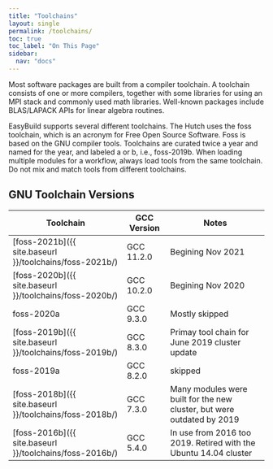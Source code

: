```yaml
---
title: "Toolchains"
layout: single
permalink: /toolchains/
toc: true
toc_label: "On This Page"
sidebar:
  nav: "docs"
---
```


Most software packages are built from a compiler toolchain. A toolchain consists of one or more compilers, 
together with some libraries for using an MPI stack and commonly used math libraries. Well-known packages
include BLAS/LAPACK APIs for linear algebra routines.

EasyBuild supports several different toolchains. The Hutch uses the foss toolchain, which
is an acronym for Free Open Source Software. Foss is based on the GNU compiler tools.
Toolchains are curated twice a year and named for the year, and labeled a or b, i.e., foss-2019b.
When loading multiple modules for a workflow, always load tools from the same toolchain. Do not mix and
match tools from different toolchains.

## GNU Toolchain Versions

| Toolchain | GCC Version | Notes |
| ----------|-------------| ---------|
| [foss-2021b]({{ site.baseurl }}/toolchains/foss-2021b/) | GCC 11.2.0 | Begining Nov 2021 |
| [foss-2020b]({{ site.baseurl }}/toolchains/foss-2020b/) | GCC 10.2.0 | Begining Nov 2020 |
| foss-2020a | GCC 9.3.0 | Mostly skipped |
| [foss-2019b]({{ site.baseurl }}/toolchains/foss-2019b/) | GCC 8.3.0 | Primay tool chain for June 2019 cluster update |
| foss-2019a | GCC 8.2.0 | skipped |
| [foss-2018b]({{ site.baseurl }}/toolchains/foss-2018b/) | GCC 7.3.0 | Many modules were built for the new cluster, but were outdated by 2019 |
| [foss-2016b]({{ site.baseurl }}/toolchains/foss-2016b/) | GCC 5.4.0 | In use from 2016 too 2019. Retired with the Ubuntu 14.04 cluster |
